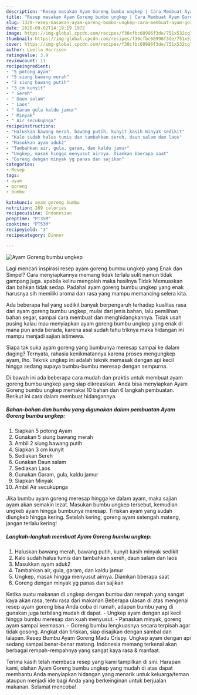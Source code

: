 ```yaml
---
description: "Resep masakan Ayam Goreng bumbu ungkep | Cara Membuat Ayam Goreng bumbu ungkep Yang Sedap"
title: "Resep masakan Ayam Goreng bumbu ungkep | Cara Membuat Ayam Goreng bumbu ungkep Yang Sedap"
slug: 1329-resep-masakan-ayam-goreng-bumbu-ungkep-cara-membuat-ayam-goreng-bumbu-ungkep-yang-sedap
date: 2020-09-02T14:19:19.197Z
image: https://img-global.cpcdn.com/recipes/f30cfbc60996f3de/751x532cq70/ayam-goreng-bumbu-ungkep-foto-resep-utama.jpg
thumbnail: https://img-global.cpcdn.com/recipes/f30cfbc60996f3de/751x532cq70/ayam-goreng-bumbu-ungkep-foto-resep-utama.jpg
cover: https://img-global.cpcdn.com/recipes/f30cfbc60996f3de/751x532cq70/ayam-goreng-bumbu-ungkep-foto-resep-utama.jpg
author: Luella Harrison
ratingvalue: 3.9
reviewcount: 11
recipeingredient:
- "5 potong Ayam"
- "5 siung bawang merah"
- "2 siung bawang putih"
- "3 cm kunyit"
- " Sereh"
- " Daun salam"
- " Laos"
- " Garam gula kaldu jamur"
- " Minyak"
- " Air secukupnga"
recipeinstructions:
- "Haluskan bawang merah, bawang putih, kunyit kasih minyak sedikit"
- "Kalo sudah halus tumis dan tambahkan sereh, daun salam dan laos"
- "Masukkan ayam aduk2"
- "Tambahkan air, gula, garam, dan kaldu jamur"
- "Ungkep, masak hingga menyusut airnya. Diamkan bberapa saat"
- "Goreng dengan minyak yg panas dan sajikan"
categories:
- Resep
tags:
- ayam
- goreng
- bumbu

katakunci: ayam goreng bumbu 
nutrition: 269 calories
recipecuisine: Indonesian
preptime: "PT35M"
cooktime: "PT53M"
recipeyield: "3"
recipecategory: Dinner

---
```



![Ayam Goreng bumbu ungkep](https://img-global.cpcdn.com/recipes/f30cfbc60996f3de/751x532cq70/ayam-goreng-bumbu-ungkep-foto-resep-utama.jpg)

Lagi mencari inspirasi resep ayam goreng bumbu ungkep yang Enak dan Simpel? Cara menyiapkannya memang tidak terlalu sulit namun tidak gampang juga. apabila keliru mengolah maka hasilnya Tidak Memuaskan dan bahkan tidak sedap. Padahal ayam goreng bumbu ungkep yang enak harusnya sih memiliki aroma dan rasa yang mampu memancing selera kita.

Ada beberapa hal yang sedikit banyak berpengaruh terhadap kualitas rasa dari ayam goreng bumbu ungkep, mulai dari jenis bahan, lalu pemilihan bahan segar, sampai cara membuat dan menghidangkannya. Tidak usah pusing kalau mau menyiapkan ayam goreng bumbu ungkep yang enak di mana pun anda berada, karena asal sudah tahu triknya maka hidangan ini mampu menjadi sajian istimewa.

Siapa tak suka ayam goreng yang bumbunya meresap sampai ke dalam daging? Ternyata, rahasia kenikmatannya karena proses mengungkep ayam, lho. Teknik ungkep ini adalah teknik memasak dengan api kecil hingga sedang supaya bumbu-bumbu meresap dengan sempurna.


Di bawah ini ada beberapa cara mudah dan praktis untuk membuat ayam goreng bumbu ungkep yang siap dikreasikan. Anda bisa menyiapkan Ayam Goreng bumbu ungkep memakai 10 bahan dan 6 langkah pembuatan. Berikut ini cara dalam membuat hidangannya.

<!--inarticleads1-->

##### Bahan-bahan dan bumbu yang digunakan dalam pembuatan Ayam Goreng bumbu ungkep:

1. Siapkan 5 potong Ayam
1. Gunakan 5 siung bawang merah
1. Ambil 2 siung bawang putih
1. Siapkan 3 cm kunyit
1. Sediakan  Sereh
1. Gunakan  Daun salam
1. Sediakan  Laos
1. Gunakan  Garam, gula, kaldu jamur
1. Siapkan  Minyak
1. Ambil  Air secukupnga


Jika bumbu ayam goreng meresap hingga ke dalam ayam, maka sajian ayam akan semakin lezat. Masukan bumbu ungkep tersebut, kemudian ungkeb ayam hingga bumbunya meresap. Tiriskan ayam yang sudah diungkeb hingga kering. Setelah kering, goreng ayam setengah mateng, jangan terlalu kering! 

<!--inarticleads2-->

##### Langkah-langkah membuat Ayam Goreng bumbu ungkep:

1. Haluskan bawang merah, bawang putih, kunyit kasih minyak sedikit
1. Kalo sudah halus tumis dan tambahkan sereh, daun salam dan laos
1. Masukkan ayam aduk2
1. Tambahkan air, gula, garam, dan kaldu jamur
1. Ungkep, masak hingga menyusut airnya. Diamkan bberapa saat
1. Goreng dengan minyak yg panas dan sajikan


Ketika suatu makanan di ungkep dengan bumbu dan rempah yang sangat kaya akan rasa, tentu rasa dari makanan Beberapa ulasan di atas mengenai resep ayam goreng bisa Anda coba di rumah, adapun bumbu yang di gunakan juga terbilang mudah di dapat. - Ungkep ayam dengan api kecil hingga bumbu meresap dan kuah menyusut. - Panaskan minyak, goreng ayam sampai keemasan. - Goreng bumbu lengkuasnya secara terpisah agar tidak gosong. Angkat dan tiriskan, siap disajikan dengan sambal dan lalapan. Resep Bumbu Ayam Goreng Madu Crispy. Ungkep ayam dengan api sedang sampai benar-benar matang. Indonesia memang terkenal akan berbagai rempah-rempahnya yang sangat kaya rasa &amp; manfaat. 

Terima kasih telah membaca resep yang kami tampilkan di sini. Harapan kami, olahan Ayam Goreng bumbu ungkep yang mudah di atas dapat membantu Anda menyiapkan hidangan yang menarik untuk keluarga/teman ataupun menjadi ide bagi Anda yang berkeinginan untuk berjualan makanan. Selamat mencoba!
